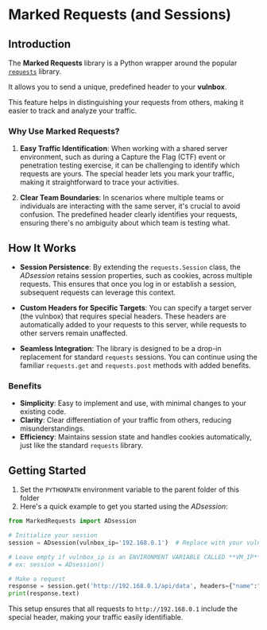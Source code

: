 # Marked Requests (and Sessions)

## Introduction

The **Marked Requests** library is a Python wrapper around the popular [`requests`](https://requests.readthedocs.io/en/latest/)  library. 

It allows you to send a unique, predefined header to your **vulnbox**. 

This feature helps in distinguishing your requests from others, making it easier to track and analyze your traffic.

### Why Use Marked Requests?

1. **Easy Traffic Identification**: When working with a shared server environment, such as during a Capture the Flag (CTF) event or penetration testing exercise, it can be challenging to identify which requests are yours. The special header lets you mark your traffic, making it straightforward to trace your activities.

2. **Clear Team Boundaries**: In scenarios where multiple teams or individuals are interacting with the same server, it's crucial to avoid confusion. The predefined header clearly identifies your requests, ensuring there's no ambiguity about which team is testing what.

## How It Works

- **Session Persistence**: By extending the `requests.Session` class, the *ADsession* retains session properties, such as cookies, across multiple requests. This ensures that once you log in or establish a session, subsequent requests can leverage this context.

- **Custom Headers for Specific Targets**: You can specify a target server (the vulnbox) that requires special headers. These headers are automatically added to your requests to this server, while requests to other servers remain unaffected.

- **Seamless Integration**: The library is designed to be a drop-in replacement for standard `requests` sessions. You can continue using the familiar `requests.get` and `requests.post` methods with added benefits.

### Benefits

- **Simplicity**: Easy to implement and use, with minimal changes to your existing code.
- **Clarity**: Clear differentiation of your traffic from others, reducing misunderstandings.
- **Efficiency**: Maintains session state and handles cookies automatically, just like the standard `requests` library.

## Getting Started

1. Set the `PYTHONPATH` environment variable to the parent folder of this folder
2. Here's a quick example to get you started using the *ADsession*:

```python
from MarkedRequests import ADsession

# Initialize your session
session = ADsession(vulnbox_ip='192.168.0.1')  # Replace with your vulnbox IP

# Leave empty if vulnbox_ip is an ENVIRONMENT VARIABLE CALLED **VM_IP**
# ex: session = ADsession()

# Make a request
response = session.get('http://192.168.0.1/api/data', headers={"name":"value"}, json={"key":"value"})
print(response.text)
```

This setup ensures that all requests to `http://192.168.0.1` include the special header, making your traffic easily identifiable.
